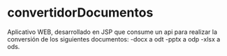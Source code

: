 # convertidorDocumentos
Aplicativo WEB, desarrollado en JSP que consume un api para realizar la conversión de los siguientes documentos: -docx a odt -pptx a odp -xlsx a ods.
